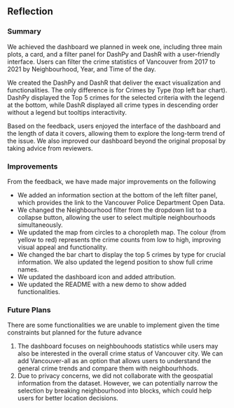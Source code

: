 ## Reflection

### Summary

We achieved the dashboard we planned in week one, including three main plots, a card, and a filter panel for DashPy and DashR with a user-friendly interface. Users can filter the crime statistics of Vancouver from 2017 to 2021 by Neighbourhood, Year, and Time of the day.

We created the DashPy and DashR that deliver the exact visualization and functionalities. The only difference is for Crimes by Type (top left bar chart). DashPy displayed the Top 5 crimes for the selected criteria with the legend at the bottom, while DashR displayed all crime types in descending order without a legend but tooltips interactivity. 

Based on the feedback, users enjoyed the interface of the dashboard and the length of data it covers, allowing them to explore the long-term trend of the issue. We also improved our dashboard beyond the original proposal by taking advice from reviewers.

### Improvements
From the feedback, we have made major improvements on the following

- We added an information section at the bottom of the left filter panel,  which provides the link to the Vancouver Police Department Open Data.
- We changed the Neighbourhood filter from the dropdown list to a collapse button, allowing the user to select multiple neighbourhoods simultaneously.
- We updated the map from circles to a choropleth map. The colour (from yellow to red) represents the crime counts from low to high, improving visual appeal and functionality. 
- We changed the bar chart to display the top 5 crimes by type for crucial information. We also updated the legend position to show full crime names. 
- We updated the dashboard icon and added attribution.
- We updated the README with a new demo to show added functionalities.

### Future Plans

There are some functionalities we are unable to implement given the time constraints but planned for the future advance

1. The dashboard focuses on neighbouhoods statistics while users may also be interested in the overall crime status of Vancouver city. We can add Vancouver-all as an option that allows users to understand the general crime trends and compare them with neighbourhhods. 
2. Due to privacy concerns, we did not collaborate with the geospatial information from the dataset. However, we can potentially narrow the selection by breaking neighbourhood into blocks, which could help users for better location decisions. 
